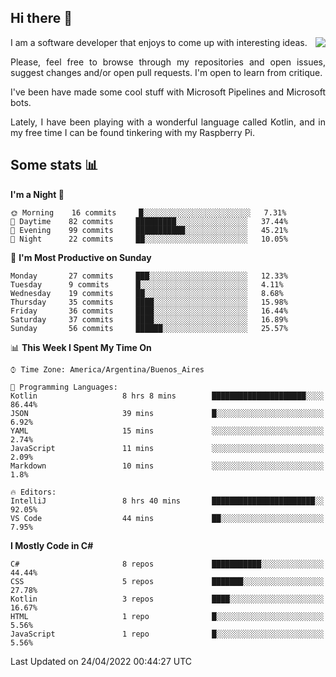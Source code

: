 ## Hi there :slightly_smiling_face:

<img src="https://github-readme-stats.vercel.app/api?username=victorgrycuk&show_icons=true&count_private=true&title_color=F7941E&icon_color=F7941E" align="right">

<p align="justify">
I am a software developer that enjoys to come up with interesting ideas.
<p/>

<p align= "justify">
Please, feel free to browse through my repositories and open issues, suggest changes and/or open pull requests. I'm open to learn from critique.
<p/>


<p align= "justify">
I've been have made some cool stuff with Microsoft Pipelines and Microsoft bots.
<p/>

<p align= "justify">
Lately, I have been playing with a wonderful language called Kotlin, and in my free time I can be found tinkering with my Raspberry Pi.
<p/>

## Some stats :bar_chart:
<!--START_SECTION:waka-->
**I'm a Night 🦉** 

```text
🌞 Morning    16 commits     █░░░░░░░░░░░░░░░░░░░░░░░░   7.31% 
🌆 Daytime    82 commits     █████████░░░░░░░░░░░░░░░░   37.44% 
🌃 Evening    99 commits     ███████████░░░░░░░░░░░░░░   45.21% 
🌙 Night      22 commits     ██░░░░░░░░░░░░░░░░░░░░░░░   10.05%

```
📅 **I'm Most Productive on Sunday** 

```text
Monday       27 commits     ███░░░░░░░░░░░░░░░░░░░░░░   12.33% 
Tuesday      9 commits      █░░░░░░░░░░░░░░░░░░░░░░░░   4.11% 
Wednesday    19 commits     ██░░░░░░░░░░░░░░░░░░░░░░░   8.68% 
Thursday     35 commits     ████░░░░░░░░░░░░░░░░░░░░░   15.98% 
Friday       36 commits     ████░░░░░░░░░░░░░░░░░░░░░   16.44% 
Saturday     37 commits     ████░░░░░░░░░░░░░░░░░░░░░   16.89% 
Sunday       56 commits     ██████░░░░░░░░░░░░░░░░░░░   25.57%

```


📊 **This Week I Spent My Time On** 

```text
⌚︎ Time Zone: America/Argentina/Buenos_Aires

💬 Programming Languages: 
Kotlin                   8 hrs 8 mins        █████████████████████░░░░   86.44% 
JSON                     39 mins             █░░░░░░░░░░░░░░░░░░░░░░░░   6.92% 
YAML                     15 mins             ░░░░░░░░░░░░░░░░░░░░░░░░░   2.74% 
JavaScript               11 mins             ░░░░░░░░░░░░░░░░░░░░░░░░░   2.09% 
Markdown                 10 mins             ░░░░░░░░░░░░░░░░░░░░░░░░░   1.8%

🔥 Editors: 
IntelliJ                 8 hrs 40 mins       ███████████████████████░░   92.05% 
VS Code                  44 mins             ██░░░░░░░░░░░░░░░░░░░░░░░   7.95%

```

**I Mostly Code in C#** 

```text
C#                       8 repos             ███████████░░░░░░░░░░░░░░   44.44% 
CSS                      5 repos             ███████░░░░░░░░░░░░░░░░░░   27.78% 
Kotlin                   3 repos             ████░░░░░░░░░░░░░░░░░░░░░   16.67% 
HTML                     1 repo              █░░░░░░░░░░░░░░░░░░░░░░░░   5.56% 
JavaScript               1 repo              █░░░░░░░░░░░░░░░░░░░░░░░░   5.56%

```



 Last Updated on 24/04/2022 00:44:27 UTC
<!--END_SECTION:waka-->
